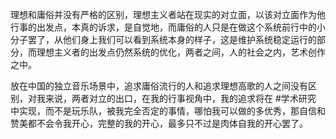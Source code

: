 理想和庸俗并没有严格的区别，理想主义者站在现实的对立面，以该对立面作为他行事的出发点，本真的诉求，是自觉地，而庸俗的人只是在做这个系统前行中的小分子罢了，从他们身上我们可以看到系统本身的样子，这是维护系统稳定运行的部分，而理想主义者的出发点仍然系统的优化，两者之间，人的社会之内，艺术创作之中。

放在中国的独立音乐场景中，追求庸俗流行的人和追求理想高歌的人之间没有区别，对我来说，两者对立的出口，在我的行事视角中，我的追求将在 #学术研究 中实现，而不是玩乐队，被我完全否定的事情，哪怕我可以做的多优秀，那自信和赞美都不会令我开心，完整的我的开心，最多只不过是肉体自我的开心罢了。

